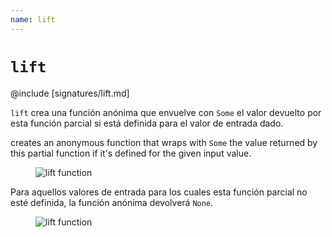 ```yaml
---
name: lift
---
```


# `lift`

@include [signatures/lift.md]

`lift` crea una función anónima que envuelve con `Some` el valor devuelto por esta función parcial si está definida para el valor de entrada dado.

creates an anonymous function that wraps with `Some` the value returned by this partial function if it's defined for the given input value.

<figure class="diagram">
  <img src="../images/lift.svg" alt="lift function">
  <!-- <figcaption class="diagram-desc"></figcaption> -->
</figure>

Para aquellos valores de entrada para los cuales esta función parcial no esté definida, la función anónima devolverá `None`.

<figure class="diagram">
  <img src="../images/lift.2.svg" alt="lift function">
  <!-- <figcaption class="diagram-desc"></figcaption> -->
</figure>
